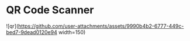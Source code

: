 # QR Code Scanner

![qr](https://github.com/user-attachments/assets/9990b4b2-6777-449c-bed7-9dead0120e94 width=150)
